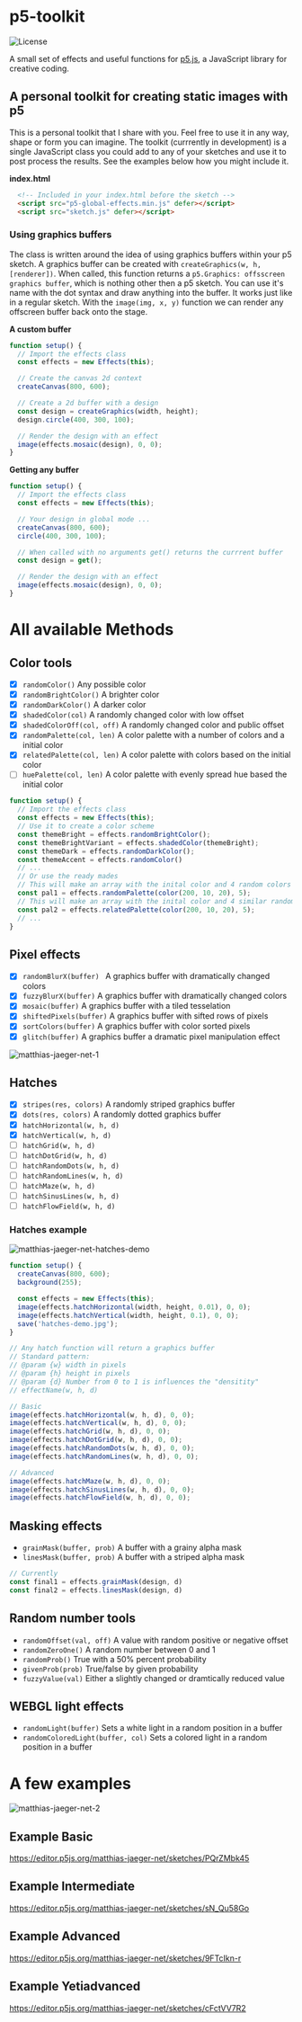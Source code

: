 # p5-toolkit
![License](https://poser.pugx.org/laravel/lumen-framework/license.svg)

A small set of effects and useful functions for [p5.js](https://p5js.org/ "p5.js"),
a JavaScript library for creative coding.

## A personal toolkit for creating static images with p5
This is a personal toolkit that I share with you. Feel free to use it in any way,
shape or form you can imagine. The toolkit (currrently in development) is a single
JavaScript class you could add to any of your sketches and use it to post process
the results. See the examples below how you might include it.

**index.html**
```html
  <!-- Included in your index.html before the sketch -->
  <script src="p5-global-effects.min.js" defer></script>
  <script src="sketch.js" defer></script>
```

### Using graphics buffers
The class is written around the idea of using graphics buffers within your p5 sketch.
A graphics buffer can be created with ``createGraphics(w, h, [renderer])``.
When called, this function returns a ``p5.Graphics: offsscreen graphics buffer``, which is nothing
other then a p5 sketch. You can use it's name with the dot syntax and draw anything into the buffer.
It works just like in a regular sketch. With the ``image(img, x, y)`` function we can render any
offscreen buffer back onto the stage.

**A custom buffer**
```javascript
function setup() {
  // Import the effects class
  const effects = new Effects(this);

  // Create the canvas 2d context
  createCanvas(800, 600);

  // Create a 2d buffer with a design
  const design = createGraphics(width, height);
  design.circle(400, 300, 100);

  // Render the design with an effect
  image(effects.mosaic(design), 0, 0);
}
```

**Getting any buffer**
```javascript
function setup() {
  // Import the effects class
  const effects = new Effects(this);

  // Your design in global mode ...
  createCanvas(800, 600);
  circle(400, 300, 100);

  // When called with no arguments get() returns the currrent buffer
  const design = get();

  // Render the design with an effect
  image(effects.mosaic(design), 0, 0);
}
```
# All available Methods

## Color tools
- [x] ```randomColor()``` Any possible color
- [x] ```randomBrightColor()``` A brighter color
- [x] ```randomDarkColor()``` A darker color
- [x] ```shadedColor(col)``` A randomly changed color with low offset
- [x] ```shadedColorOff(col, off)``` A randomly changed color and public offset
- [x] ```randomPalette(col, len)``` A color palette with a number of colors and a initial color
- [x] ```relatedPalette(col, len)``` A color palette with colors based on the initial color
- [ ] ```huePalette(col, len)``` A color palette with evenly spread hue based the initial color

```javascript
function setup() {
  // Import the effects class
  const effects = new Effects(this);
  // Use it to create a color scheme
  const themeBright = effects.randomBrightColor();
  const themeBrightVariant = effects.shadedColor(themeBright);
  const themeDark = effects.randomDarkColor();
  const themeAccent = effects.randomColor()
  // ...
  // Or use the ready mades
  // This will make an array with the inital color and 4 random colors
  const pal1 = effects.randomPalette(color(200, 10, 20), 5);
  // This will make an array with the inital color and 4 similar random colors
  const pal2 = effects.relatedPalette(color(200, 10, 20), 5);
  // ...
}
```

 ## Pixel effects
- [x] ```randomBlurX(buffer) ``` A graphics buffer with dramatically changed colors
- [x] ```fuzzyBlurX(buffer)``` A graphics buffer with dramatically changed colors
- [x] ```mosaic(buffer)``` A graphics buffer with a tiled tesselation
- [x] ```shiftedPixels(buffer)``` A graphics buffer with sifted rows of pixels
- [x] ```sortColors(buffer)``` A graphics buffer with color sorted pixels
- [x] ```glitch(buffer)``` A graphics buffer a dramatic pixel manipulation effect

![matthias-jaeger-net-1](cover.png)

## Hatches
- [x] ```stripes(res, colors)``` A randomly striped graphics buffer
- [x] ```dots(res, colors)```  A randomly dotted graphics buffer
- [x] ```hatchHorizontal(w, h, d)```
- [x] ```hatchVertical(w, h, d)```
- [ ] ```hatchGrid(w, h, d)```
- [ ] ```hatchDotGrid(w, h, d)```
- [ ] ```hatchRandomDots(w, h, d)```
- [ ] ```hatchRandomLines(w, h, d)```
- [ ] ```hatchMaze(w, h, d)```
- [ ] ```hatchSinusLines(w, h, d)```
- [ ] ```hatchFlowField(w, h, d)```

### Hatches example
![matthias-jaeger-net-hatches-demo](hatches-demo.jpg)
```javascript
function setup() {
  createCanvas(800, 600);
  background(255);

  const effects = new Effects(this);
  image(effects.hatchHorizontal(width, height, 0.01), 0, 0);
  image(effects.hatchVertical(width, height, 0.1), 0, 0);
  save('hatches-demo.jpg');
}
```

```javascript
// Any hatch function will return a graphics buffer
// Standard pattern:
// @param {w} width in pixels
// @param {h} height in pixels
// @param {d} Number from 0 to 1 is influences the "densitity"
// effectName(w, h, d)

// Basic
image(effects.hatchHorizontal(w, h, d), 0, 0);
image(effects.hatchVertical(w, h, d), 0, 0);
image(effects.hatchGrid(w, h, d), 0, 0);
image(effects.hatchDotGrid(w, h, d), 0, 0);
image(effects.hatchRandomDots(w, h, d), 0, 0);
image(effects.hatchRandomLines(w, h, d), 0, 0);

// Advanced
image(effects.hatchMaze(w, h, d), 0, 0);
image(effects.hatchSinusLines(w, h, d), 0, 0);
image(effects.hatchFlowField(w, h, d), 0, 0);
```

## Masking effects
- ```grainMask(buffer, prob)``` A buffer with a grainy alpha mask
- ```linesMask(buffer, prob)``` A buffer with a striped alpha mask
```javascript
// Currently
const final1 = effects.grainMask(design, d)
const final2 = effects.linesMask(design, d)
```

## Random number tools
- ```randomOffset(val, off)``` A value with random positive or negative offset
- ```randomZeroOne()``` A random number between 0 and 1
- ```randomProb()``` True with a 50% percent probability
- ```givenProb(prob)``` True/false by given probability
- ```fuzzyValue(val)``` Either a slightly changed or dramtically reduced value

## WEBGL light effects
- ```randomLight(buffer)```  Sets a white light in a random position in a buffer
- ```randomColoredLight(buffer, col)``` Sets a colored light in a random position in a buffer


# A few examples

![matthias-jaeger-net-2](canvas.png)

## Example Basic
https://editor.p5js.org/matthias-jaeger-net/sketches/PQrZMbk45

## Example Intermediate
https://editor.p5js.org/matthias-jaeger-net/sketches/sN_Qu58Go

## Example Advanced
https://editor.p5js.org/matthias-jaeger-net/sketches/9FTcIkn-r

## Example Yetiadvanced
https://editor.p5js.org/matthias-jaeger-net/sketches/cFctVV7R2